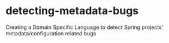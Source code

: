 # detecting-metadata-bugs
Creating a Domain Specific Language to detect Spring projects' metadata/configuration related bugs
